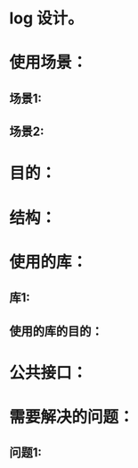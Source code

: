 # log 设计。

# 使用场景：
## 场景1: 
## 场景2:

# 目的：

# 结构：
# 使用的库：
## 库1:

## 使用的库的目的：
## 

# 公共接口：

# 需要解决的问题：
## 问题1:
